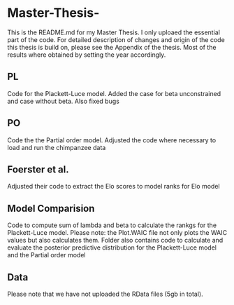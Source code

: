 # Master-Thesis-
This is the README.md for my Master Thesis. I only uploaed the essential part of the code. For detailed description of changes and origin of the code this thesis is build on, please see the Appendix of the thesis. Most of the results where obtained by setting the year accordingly. 

## PL 
Code for the Plackett-Luce model. Added the case for beta unconstrained and case without beta. Also fixed bugs 

## PO 
Code the the Partial order model. Adjusted the code where necessary to load and run the chimpanzee data

## Foerster et al. 
Adjusted their code to extract the Elo scores to model ranks for Elo model 

## Model Comparision
Code to compute sum of lambda and beta to calculate the rankgs for the Plackett-Luce model. Please note: the Plot.WAIC file not only plots the WAIC values but also calculates them. Folder also contains code to calculate and evaluate the posterior predictive distribution for the Plackett-Luce model and the Partial order model 

## Data 
Please note that we have not uploaded the RData files (5gb in total).  
